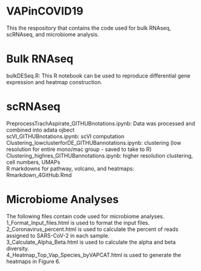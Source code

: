 # VAPinCOVID19
This the respository that contains the code used for bulk RNAseq, scRNAseq, and microbiome analysis.

# Bulk RNAseq
bulkDESeq.R: This R notebook can be used to reproduce differential gene expression and heatmap construction.

# scRNAseq 
PreprocessTrachAspirate_GITHUBnotations.ipynb: Data was processed and combined into adata ojbect  
scVI_GITHUBnotations.ipynb: scVI computation  
Clustering_lowclusterforDE_GITHUBannotations.ipynb: clustering (low resolution for entire mono/mac group - saved to take to R)  
Clustering_highres_GITHUBannotations.ipynb: higher resolution clustering, cell numbers, UMAPs  
R markdowns for pathway, volcano, and heatmaps: Rmarkdown_4GitHub.Rmd  

# Microbiome Analyses
The following files contain code used for microbiome analyses.  
1_Format_Input_files.html is used to format the input files.
2_Coronavirus_percent.html is used to calculate the percent of reads assigned to SARS-CoV-2 in each sample.  
3_Calculate_Alpha_Beta.html is used to calculate the alpha and beta diversity.  
4_Heatmap_Top_Vap_Species_byVAPCAT.html is used to generate the heatmaps in Figure 6. 
